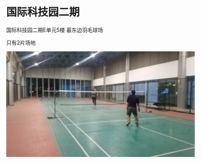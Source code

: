 # 国际科技园二期

国际科技园二期E单元5楼 最东边羽毛球场

只有2片场地

![国际科技园二期羽毛球场](../../../assets/img/scp_phase_ii_court.jpg)
